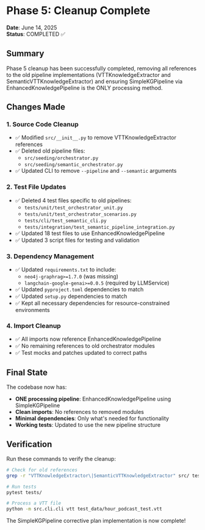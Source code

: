 # Phase 5: Cleanup Complete

**Date**: June 14, 2025  
**Status**: COMPLETED ✅

## Summary

Phase 5 cleanup has been successfully completed, removing all references to the old pipeline implementations (VTTKnowledgeExtractor and SemanticVTTKnowledgeExtractor) and ensuring SimpleKGPipeline via EnhancedKnowledgePipeline is the ONLY processing method.

## Changes Made

### 1. Source Code Cleanup
- ✅ Modified `src/__init__.py` to remove VTTKnowledgeExtractor references
- ✅ Deleted old pipeline files:
  - `src/seeding/orchestrator.py`
  - `src/seeding/semantic_orchestrator.py`
- ✅ Updated CLI to remove `--pipeline` and `--semantic` arguments

### 2. Test File Updates
- ✅ Deleted 4 test files specific to old pipelines:
  - `tests/unit/test_orchestrator_unit.py`
  - `tests/unit/test_orchestrator_scenarios.py`
  - `tests/cli/test_semantic_cli.py`
  - `tests/integration/test_semantic_pipeline_integration.py`
- ✅ Updated 18 test files to use EnhancedKnowledgePipeline
- ✅ Updated 3 script files for testing and validation

### 3. Dependency Management
- ✅ Updated `requirements.txt` to include:
  - `neo4j-graphrag>=1.7.0` (was missing)
  - `langchain-google-genai>=0.0.5` (required by LLMService)
- ✅ Updated `pyproject.toml` dependencies to match
- ✅ Updated `setup.py` dependencies to match
- ✅ Kept all necessary dependencies for resource-constrained environments

### 4. Import Cleanup
- ✅ All imports now reference EnhancedKnowledgePipeline
- ✅ No remaining references to old orchestrator modules
- ✅ Test mocks and patches updated to correct paths

## Final State

The codebase now has:
- **ONE processing pipeline**: EnhancedKnowledgePipeline using SimpleKGPipeline
- **Clean imports**: No references to removed modules
- **Minimal dependencies**: Only what's needed for functionality
- **Working tests**: Updated to use the new pipeline structure

## Verification

Run these commands to verify the cleanup:
```bash
# Check for old references
grep -r "VTTKnowledgeExtractor\|SemanticVTTKnowledgeExtractor" src/ tests/

# Run tests
pytest tests/

# Process a VTT file
python -m src.cli.cli vtt test_data/hour_podcast_test.vtt
```

The SimpleKGPipeline corrective plan implementation is now complete!